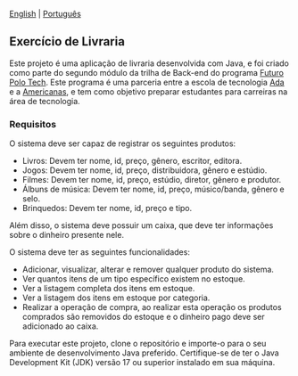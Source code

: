 [English](README.md) | [Português](README.pt-br.md)

## Exercício de Livraria

Este projeto é uma aplicação de livraria desenvolvida com Java, e foi criado como parte do segundo módulo da trilha de Back-end do programa [Futuro Polo Tech](https://polotech.americanas.io/). Este programa é uma parceria entre a escola de tecnologia [Ada](https://ada.tech/sou-aluno) e a [Americanas](https://carreiras.americanas.com/), e tem como objetivo preparar estudantes para carreiras na área de tecnologia.

### Requisitos

O sistema deve ser capaz de registrar os seguintes produtos:
- Livros: Devem ter nome, id, preço, gênero, escritor, editora.
- Jogos: Devem ter nome, id, preço, distribuidora, gênero e estúdio.
- Filmes: Devem ter nome, id, preço, estúdio, diretor, gênero e produtor.
- Álbuns de música: Devem ter nome, id, preço, músico/banda, gênero e selo.
- Brinquedos: Devem ter nome, id, preço e tipo.

Além disso, o sistema deve possuir um caixa, que deve ter informações sobre o dinheiro presente nele.

O sistema deve ter as seguintes funcionalidades:
- Adicionar, visualizar, alterar e remover qualquer produto do sistema.
- Ver quantos itens de um tipo específico existem no estoque.
- Ver a listagem completa dos itens em estoque.
- Ver a listagem dos itens em estoque por categoria.
- Realizar a operação de compra, ao realizar esta operação os produtos comprados são removidos do estoque e o dinheiro pago deve ser adicionado ao caixa.

Para executar este projeto, clone o repositório e importe-o para o seu ambiente de desenvolvimento Java preferido. 
Certifique-se de ter o Java Development Kit (JDK) versão 17 ou superior instalado em sua máquina.
